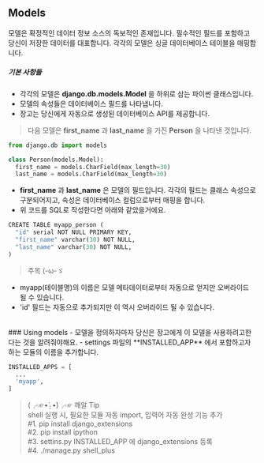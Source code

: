 ## Models
모델은 확정적인 데이터 정보 소스의 독보적인 존재입니다. 필수적인 필드를 포함하고 당신이 저장한 데이터를 대표합니다.
각각의 모델은 싱글 데이터베이스 테이블을 매핑합니다.
##### 기본 사항들
- 각각의 모델은 **django.db.models.Model** 을 하위로 삼는 파이썬 클래스입니다.
- 모델의 속성들은 데이터베이스 필드를 나타냅니다.
- 장고는 당신에게 자동으로 생성된 데이터베이스 API를 제공합니다.

> 다음 모델은 **first_name** 과 **last_name** 을 가진 **Person** 을 나타낸 것입니다.

```python
from django.db import models

class Person(models.Model):
  first_name = models.CharField(max_length=30)
  last_name = models.CharField(max_length=30)
```

- **first_name** 과 **last_name** 은 모델의 필드입니다. 각각의 필드는 클래스 속성으로 구분되어지고, 속성은 데이터베이스 컬럼으로부터 매핑을 합니다.
- 위 코드를 SQL로 작성한다면 아래와 같았을거에요.

```python
CREATE TABLE myapp_person (
  "id" serial NOT NULL PRIMARY KEY,
  "first_name" varchar(30) NOT NULL,
  "last_name" varchar(30) NOT NULL,
)
```
> 주목 (-ω-ゞ
- myapp(테이블명)의 이름은 모델 메타데이터로부터 자동으로 얻지만 오버라이드 될 수 있습니다.
- 'id' 필드는 자동으로 추가되지만 이 역시 오버라이드 될 수 있습니다.

<br>
### Using models
- 모델을 정의하자마자 당신은 장고에게 이 모델을 사용하려고한다는 것을 알려줘야해요.
- settings 파일의 **INSTALLED_APP** 에서 포함하고자하는 모듈의 이름을 추가합니다.

```python
INSTALLED_APPS = [
  ...
  'myapp',
]
```

> (╭☞•́⍛•̀)╭☞ 깨알 Tip <br>
shell 실행 시, 필요한 모듈 자동 import, 입력어 자동 완성 기능 추가<br>
\#1. pip install django_extensions<br>
\#2. pip install ipython<br>
\#3. settins.py INSTALLED_APP 에 django_extensions 등록<br>
\#4. ./manage.py shell_plus
